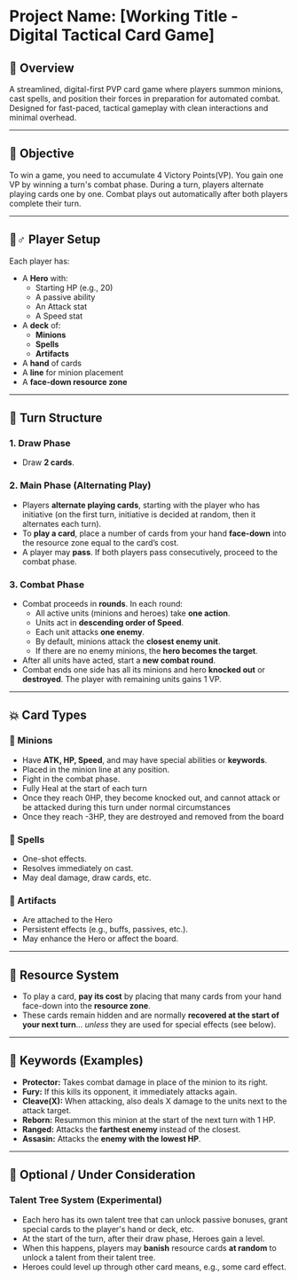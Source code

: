 # Project Name: [Working Title - Digital Tactical Card Game]

## 📘 Overview

A streamlined, digital-first PVP card game where players summon minions, cast spells, and position their forces in preparation for automated combat. Designed for fast-paced, tactical gameplay with clean interactions and minimal overhead.

---

## 🎯 Objective

To win a game, you need to accumulate 4 Victory Points(VP). You gain one VP by winning a turn's combat phase. During a turn, players alternate playing cards one by one. Combat plays out automatically after both players complete their turn.

---

## 🣍‍♂️ Player Setup

Each player has:
- A **Hero** with:
  - Starting HP (e.g., 20)
  - A passive ability
  - An Attack stat
  - A Speed stat
- A **deck** of:
  - **Minions**
  - **Spells**
  - **Artifacts**
- A **hand** of cards
- A **line** for minion placement
- A **face-down resource zone**

---

## 🔄 Turn Structure

### 1. Draw Phase
- Draw **2 cards**.

### 2. Main Phase (Alternating Play)
- Players **alternate playing cards**, starting with the player who has initiative (on the first turn, initiative is decided at random, then it alternates each turn).
- To **play a card**, place a number of cards from your hand **face-down** into the resource zone equal to the card’s cost.
- A player may **pass**. If both players pass consecutively, proceed to the combat phase.

### 3. Combat Phase
- Combat proceeds in **rounds**. In each round:
  - All active units (minions and heroes) take **one action**.
  - Units act in **descending order of Speed**.
  - Each unit attacks **one enemy**.
  - By default, minions attack the **closest enemy unit**.
  - If there are no enemy minions, the **hero becomes the target**.
- After all units have acted, start a **new combat round**.
- Combat ends one side has all its minions and hero **knocked out** or **destroyed**. The player with remaining units gains 1 VP.

---

## 💥 Card Types

### 🔹 Minions
- Have **ATK, HP, Speed**, and may have special abilities or **keywords**.
- Placed in the minion line at any position.
- Fight in the combat phase.
- Fully Heal at the start of each turn
- Once they reach 0HP, they become knocked out, and cannot attack or be attacked during this turn under normal circumstances
- Once they reach -3HP, they are destroyed and removed from the board

### 🔹 Spells
- One-shot effects.
- Resolves immediately on cast.
- May deal damage, draw cards, etc.

### 🔹 Artifacts
- Are attached to the Hero
- Persistent effects (e.g., buffs, passives, etc.).
- May enhance the Hero or affect the board.

---

## 🧱 Resource System

- To play a card, **pay its cost** by placing that many cards from your hand face-down into the **resource zone**.
- These cards remain hidden and are normally **recovered at the start of your next turn**... *unless* they are used for special effects (see below).

---

## 🧠 Keywords (Examples)

- **Protector:** Takes combat damage in place of the minion to its right.
- **Fury:** If this kills its opponent, it immediately attacks again.
- **Cleave(X):** When attacking, also deals X damage to the units next to the attack target.
- **Reborn:** Resummon this minion at the start of the next turn with 1 HP.
- **Ranged:** Attacks the **farthest enemy** instead of the closest.
- **Assasin:** Attacks the **enemy with the lowest HP**.

---

## 🧪 Optional / Under Consideration

### Talent Tree System (Experimental)

- Each hero has its own talent tree that can unlock passive bonuses, grant special cards to the player's hand or deck, etc.
- At the start of the turn, after their draw phase, Heroes gain a level.
- When this happens, players may **banish** resource cards **at random** to unlock a talent from their talent tree.
- Heroes could level up through other card means, e.g., some card effect.

